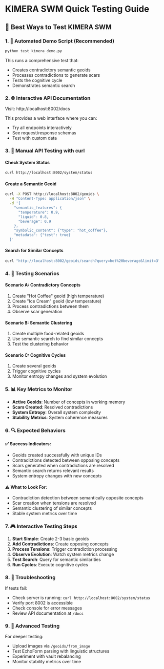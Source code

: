 # KIMERA SWM Quick Testing Guide

## 🎯 Best Ways to Test KIMERA SWM

### 1. 🚀 **Automated Demo Script (Recommended)**
```bash
python test_kimera_demo.py
```
This runs a comprehensive test that:
- Creates contradictory semantic geoids
- Processes contradictions to generate scars
- Tests the cognitive cycle
- Demonstrates semantic search

### 2. 🌐 **Interactive API Documentation**
Visit: http://localhost:8002/docs

This provides a web interface where you can:
- Try all endpoints interactively
- See request/response schemas
- Test with custom data

### 3. 📱 **Manual API Testing with curl**

#### Check System Status
```bash
curl http://localhost:8002/system/status
```

#### Create a Semantic Geoid
```bash
curl -X POST http://localhost:8002/geoids \
  -H "Content-Type: application/json" \
  -d '{
    "semantic_features": {
      "temperature": 0.9,
      "liquid": 0.8,
      "beverage": 0.9
    },
    "symbolic_content": {"type": "hot_coffee"},
    "metadata": {"test": true}
  }'
```

#### Search for Similar Concepts
```bash
curl "http://localhost:8002/geoids/search?query=hot%20beverage&limit=3"
```

### 4. 🧪 **Testing Scenarios**

#### Scenario A: Contradictory Concepts
1. Create "Hot Coffee" geoid (high temperature)
2. Create "Ice Cream" geoid (low temperature)
3. Process contradictions between them
4. Observe scar generation

#### Scenario B: Semantic Clustering
1. Create multiple food-related geoids
2. Use semantic search to find similar concepts
3. Test the clustering behavior

#### Scenario C: Cognitive Cycles
1. Create several geoids
2. Trigger cognitive cycles
3. Monitor entropy changes and system evolution

### 5. 📊 **Key Metrics to Monitor**

- **Active Geoids**: Number of concepts in working memory
- **Scars Created**: Resolved contradictions
- **System Entropy**: Overall system complexity
- **Stability Metrics**: System coherence measures

### 6. 🔍 **Expected Behaviors**

#### ✅ **Success Indicators:**
- Geoids created successfully with unique IDs
- Contradictions detected between opposing concepts
- Scars generated when contradictions are resolved
- Semantic search returns relevant results
- System entropy changes with new concepts

#### ⚠️ **What to Look For:**
- Contradiction detection between semantically opposite concepts
- Scar creation when tensions are resolved
- Semantic clustering of similar concepts
- Stable system metrics over time

### 7. 🎮 **Interactive Testing Steps**

1. **Start Simple**: Create 2-3 basic geoids
2. **Add Contradictions**: Create opposing concepts
3. **Process Tensions**: Trigger contradiction processing
4. **Observe Evolution**: Watch system metrics change
5. **Test Search**: Query for semantic similarities
6. **Run Cycles**: Execute cognitive cycles

### 8. 🐛 **Troubleshooting**

If tests fail:
- Check server is running: `curl http://localhost:8002/system/status`
- Verify port 8002 is accessible
- Check console for error messages
- Review API documentation at `/docs`

### 9. 🎯 **Advanced Testing**

For deeper testing:
- Upload images via `/geoids/from_image`
- Test EchoForm parsing with linguistic structures
- Experiment with vault rebalancing
- Monitor stability metrics over time
